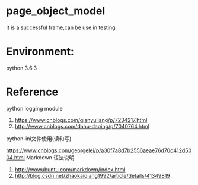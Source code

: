 # page_object_model
It is a successful frame,can be use in testing


# Environment:
python 3.6.3

# Reference
python logging module
1. https://www.cnblogs.com/qianyuliang/p/7234217.html
2. http://www.cnblogs.com/dahu-daqing/p/7040764.html

python-ini文件使用(读和写)

https://www.cnblogs.com/georgelei/p/a30f7a8d7b2556aeae76d70d412d5004.html
Markdown 语法说明
1. http://wowubuntu.com/markdown/index.html
2. http://blog.csdn.net/zhaokaiqiang1992/article/details/41349819
